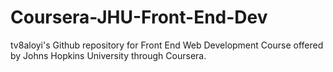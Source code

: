 # Coursera-JHU-Front-End-Dev
tv8aloyi's Github repository for Front End Web Development Course offered by Johns Hopkins University through Coursera.
